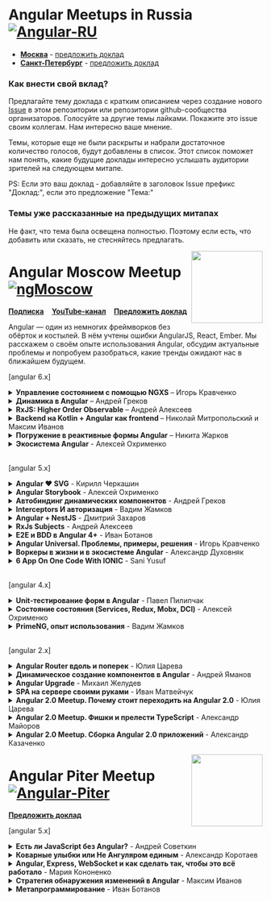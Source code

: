 # Angular Meetups in Russia  [![Angular-RU](https://img.shields.io/badge/Telegram_chat:-Angular_RU-216bc1.svg?style=flat)](https://t.me/angular_ru)

- **[Москва](#angular-moscow-meetup-)** - [предложить доклад](https://github.com/AngularMoscow/Talks/issues)
- **[Санкт-Петербург](#angular-piter-meetup-)** - [предложить доклад](https://github.com/AngularPiter/Talks/issues)

### Как внести свой вклад?

Предлагайте тему доклада с кратким описанием через создание нового [Issue](https://github.com/Angular-RU/angular-russia-meetups/issues) в этом репозитории или репозитории github-сообщества организаторов. Голосуйте за другие темы лайками. Покажите это issue своим коллегам. Нам интересно ваше мнение.

Темы, которые еще не были раскрыты и набрали достаточное количество голосов, будут добавлены в список. Этот список поможет нам понять, какие будущие доклады интересно услышать аудитории зрителей на следующем митапе.

PS: Если это ваш доклад - добавляйте в заголовок Issue префикс "Доклад:", если это предложение "Тема:"

### Темы уже рассказанные на предыдущих митапах

Не факт, что тема была освещена полностью. Поэтому если есть, что добавить или сказать, не стесняйтесь предлагать.

[<img src="https://avatars2.githubusercontent.com/u/29404381?s=200&v=4" align="right" width="141" height="143">](https://www.youtube.com/channel/UCpDTAtunmHBcI6CsJoUV7ww)

# Angular Moscow Meetup [![ngMoscow](https://img.shields.io/badge/Telegram_chat:-ngMoscow-f70059.svg?style=flat)](https://t.me/ngMoscow)

[**Подписка**](https://meetup.tinkoff.ru/) &nbsp;&nbsp;&nbsp;[**YouTube-канал**](https://www.youtube.com/channel/UCpDTAtunmHBcI6CsJoUV7ww)
&nbsp;&nbsp;&nbsp;[**Предложить доклад**](https://github.com/AngularMoscow/Talks/issues)

Angular — один из немногих фреймворков без обёрток и костылей. В нём учтены ошибки AngularJS, React, Ember. Мы расскажем о своём опыте использования Angular, обсудим актуальные проблемы и попробуем разобраться, какие тренды ожидают нас в ближайшем будущем.

[angular 6.x]

<details>
  <summary><b>Управление состоянием с помощью NGXS</b> – Игорь Кравченко</summary>
  <a href="https://youtu.be/gWYSlEjKCFU?t=56m27s">
    <br><img src="https://habrastorage.org/webt/gh/rj/r2/ghrjr2af4hjtrzgnpooeybywmqi.png" align="center" height="300px"/><br>
    Перейти к видео<br>
  </a>
</details>

<details>
  <summary><b>Динамика в Angular</b> – Андрей Греков</summary>
  <a href="https://youtu.be/gWYSlEjKCFU?t=32m56s">
    <br><img src="https://habrastorage.org/webt/5e/ar/kl/5earkl63wuorm4dk7mi_wccah1q.png" align="center" height="300px"/><br>
    Перейти к видео<br>
  </a>
</details>

<details>
  <summary><b>RxJS: Higher Order Observable</b> – Андрей Алексеев</summary>
  <a href="https://youtu.be/gWYSlEjKCFU?t=4m10s">
    <br><img src="https://habrastorage.org/webt/r3/75/11/r37511gr9lkvy2uawjutnbuazf4.png" align="center" height="300px"/><br>
    Перейти к видео<br>
  </a>
</details>

<details>
  <summary><b>Backend на Kotlin + Angular как frontend </b> – Николай Митропольский и Максим Иванов</summary>
  <a href="https://www.youtube.com/watch?v=G_foWJwhFE8">
    <br><img src="https://img.youtube.com/vi/G_foWJwhFE8/0.jpg" align="center" height="300px"/><br>
    Перейти к видео<br>
  </a>
</details>

<details>
  <summary><b>Погружение в реактивные формы Angular</b> – Никита Жарков</summary>
  <a href="https://www.youtube.com/watch?v=PZJcHz8CMDM">
    <br><img src="https://img.youtube.com/vi/PZJcHz8CMDM/0.jpg" align="center" height="300px"/><br>
    Перейти к видео<br>
  </a>
</details>

<details>
  <summary><b>Экосистема Angular</b> - Алексей Охрименко</summary>
  <a href="https://www.youtube.com/watch?v=G7ATET3z0RM">
    <br><img src="https://img.youtube.com/vi/G7ATET3z0RM/0.jpg" align="center" height="300px"/><br>
    Перейти к видео<br>
  </a>
</details>

<br>[angular 5.x]

<details>
  <summary><b>Angular ❤️ SVG</b> - Кирилл Черкашин</summary>
  <a href="https://www.youtube.com/watch?v=xJP52ub2p8c">
    <br><img src="https://img.youtube.com/vi/xJP52ub2p8c/0.jpg" align="center" height="300px"/><br>
    Перейти к видео<br>
  </a>
</details>

<details>
  <summary><b>Angular Storybook</b> - Алексей Охрименко</summary>
  <a href="https://www.youtube.com/watch?v=j7EsNGKXVVY">
    <br><img src="https://img.youtube.com/vi/j7EsNGKXVVY/0.jpg" align="center" height="300px"/><br>
    Перейти к видео<br>
  </a>
</details>

<details>
  <summary><b>Автобиндинг динамических компонентов</b> - Андрей Греков</summary>
  <a href="https://www.youtube.com/watch?v=9-4zb3Gh5K4">
    <br><img src="https://img.youtube.com/vi/9-4zb3Gh5K4/0.jpg" align="center" height="300px"/><br>
    Перейти к видео<br>
  </a>
</details>

<details>
  <summary><b>Interceptors И авторизация</b> - Вадим Жамков</summary>
  <a href="https://www.youtube.com/watch?v=Y1Ld929dYq8">
    <br><img src="https://img.youtube.com/vi/Y1Ld929dYq8/0.jpg" align="center" height="300px"/><br>
    Перейти к видео<br>
  </a>
</details>

<details>
  <summary><b>Angular + NestJS</b> - Дмитрий Захаров</summary>
  <a href="https://www.youtube.com/watch?v=Mq3bCWY-J60">
    <br><img src="https://img.youtube.com/vi/Mq3bCWY-J60/0.jpg" align="center" height="300px"/><br>
    Перейти к видео<br>
  </a>
</details>

<details>
  <summary><b>RxJs Subjects</b> - Андрей Алексеев</summary>
  <a href="https://www.youtube.com/watch?v=KjsRx39o-uM">
    <br><img src="https://img.youtube.com/vi/KjsRx39o-uM/0.jpg" align="center" height="300px"/><br>
    Перейти к видео<br>
  </a>
</details>

<details>
  <summary><b>E2E и BDD в Angular 4+</b> - Иван Ботанов</summary>
  <a href="https://www.youtube.com/watch?v=uGT1SqzJGw0">
    <br><img src="https://img.youtube.com/vi/uGT1SqzJGw0/0.jpg" align="center" height="300px"/><br>
    Перейти к видео<br>
  </a>
</details>

<details>
  <summary><b>Angular Universal. Проблемы, примеры, решения</b> - Игорь Кравченко</summary>
  <a href="https://www.youtube.com/watch?v=KmnEvUdHM30">
    <br><img src="https://img.youtube.com/vi/KmnEvUdHM30/0.jpg" align="center" height="300px"/><br>
    Перейти к видео<br>
  </a>
</details>

<details>
  <summary><b>Воркеры в жизни и в экосистеме Angular</b> - Александр Духовняк</summary>
  <a href="https://www.youtube.com/watch?v=5ay6iD8e3Uk">
    <br><img src="https://img.youtube.com/vi/5ay6iD8e3Uk/0.jpg" align="center" height="300px"/><br>
    Перейти к видео<br>
  </a>
</details>

<details>
  <summary><b>6 App On One Code With IONIC</b> - Sani Yusuf</summary>
  <a href="https://www.youtube.com/watch?v=bTBg5BIA0RU">
    <br><img src="https://img.youtube.com/vi/bTBg5BIA0RU/0.jpg" align="center" height="300px"/><br>
    Перейти к видео<br>
  </a>
</details>

<br>[angular 4.x]

<details>
  <summary><b>Unit-тестирование форм в Angular</b> - Павел Пилипчак</summary>
  <a href="https://www.youtube.com/watch?v=Tpb3DRsjQFI">
    <br><img src="https://img.youtube.com/vi/Tpb3DRsjQFI/0.jpg" align="center" height="300px"/><br>
    Перейти к видео<br>
  </a>
</details>

<details>
  <summary><b>Cостояние состояния (Services, Redux, Mobx, DCI)</b> - Алексей Охрименко</summary>
  <a href="https://www.youtube.com/watch?v=8VesYob7OJg">
    <br><img src="https://img.youtube.com/vi/8VesYob7OJg/0.jpg" align="center" height="300px"/><br>
    Перейти к видео<br>
  </a>
</details>
  
<details>
  <summary><b>PrimeNG, опыт использования</b> - Вадим Жамков</summary>
  <a href="https://www.youtube.com/watch?v=jNsr_CaTavY">
    <br><img src="https://img.youtube.com/vi/jNsr_CaTavY/0.jpg" align="center" height="300px"/><br>
    Перейти к видео<br>
  </a>
</details>

<br>[angular 2.x]

<details>
  <summary><b>Angular Router вдоль и поперек</b> - Юлия Царева</summary>
  <a href="https://www.youtube.com/watch?v=ovsBd6Y5DN0">
    <br><img src="https://img.youtube.com/vi/ovsBd6Y5DN0/0.jpg" align="center" height="300px"/><br>
    Перейти к видео<br>
  </a>
</details>

<details>
  <summary><b>Динамическое создание компонентов в Angular</b> - Андрей Яманов </summary>
  <a href="https://www.youtube.com/watch?v=blSENg8Gssw">
    <br><img src="https://img.youtube.com/vi/blSENg8Gssw/0.jpg" align="center" height="300px"/><br>
    Перейти к видео<br>
  </a>
</details>
  
<details>
  <summary><b>Angular Upgrade</b> - Михаил Желудев</summary>
  <a href="https://www.youtube.com/watch?v=fUxAR2LNo-w">
    <br><img src="https://img.youtube.com/vi/fUxAR2LNo-w/0.jpg" align="center" height="300px"/><br>
    Перейти к видео<br>
  </a>
</details>
  
<details>
  <summary><b>SPA на сервере своими руками</b> - Иван Матвейчук</summary>
  <a href="https://www.youtube.com/watch?v=YGDJOfwgu-A">
    <br><img src="https://img.youtube.com/vi/YGDJOfwgu-A/0.jpg" align="center" height="300px"/><br>
    Перейти к видео<br>
  </a>
</details>

<details>
  <summary><b>Angular 2.0 Meetup. Почему стоит переходить на Angular 2.0</b> - Юлия Царева</summary>
  <a href="https://www.youtube.com/watch?v=UySMkU4NzMM&list=PLCGxdEMJquKSf-ewO3WKTrun-KbdwU1oW&index=3">
    <br><img src="https://img.youtube.com/vi/UySMkU4NzMM/0.jpg" align="center" height="300px"/><br>
    Перейти к видео<br>
  </a>
</details>
  
<details>
  <summary><b>Angular 2.0 Meetup. Фишки и прелести TypeScript</b> - Александр Майоров</summary>
  <a href="https://www.youtube.com/watch?v=-MsKozkXfEo&list=PLCGxdEMJquKSf-ewO3WKTrun-KbdwU1oW&index=2">
    <br><img src="https://img.youtube.com/vi/-MsKozkXfEo/0.jpg" align="center" height="300px"/><br>
    Перейти к видео<br>
  </a>
</details>
  
<details>
  <summary><b>Angular 2.0 Meetup. Сборка Angular 2.0 приложений</b> - Александр Казаченко</summary>
  <a href="https://www.youtube.com/watch?v=Km8xxozqTNc&index=1&list=PLCGxdEMJquKSf-ewO3WKTrun-KbdwU1oW">
    <br><img src="https://img.youtube.com/vi/Km8xxozqTNc/0.jpg" align="center" height="300px"/><br>
    Перейти к видео<br>
  </a>
</details>  
  
[<img src="https://habrastorage.org/webt/st/ij/el/stijel6tusvitbzdenipfdghw2w.png" align="right" width="141" height="143">](#)

# Angular Piter Meetup [![Angular-Piter](https://img.shields.io/badge/Telegram_chat:-ngPiter-216bc1.svg?style=flat)](https://t.me/angular_piter)

[**Предложить доклад**](https://github.com/AngularPiter/Talks/issues)

[angular 5.x]

<details>
  <summary><b>Есть ли JavaScript без Angular?</b> - Андрей Советкин</summary>
  <a href="https://youtu.be/pk6hu4lnzoE">
    <br><img src="https://img.youtube.com/vi/pk6hu4lnzoE/0.jpg" align="center" height="300px"/><br>
    Перейти к видео<br>
  </a>
</details>

<details>
  <summary><b>Коварные улыбки или Не Ангуляром единым</b> - Александр Коротаев</summary>
  <a href="https://youtu.be/ckk_cBtq30U">
    <br><img src="https://img.youtube.com/vi/ckk_cBtq30U/0.jpg" align="center" height="300px"/><br>
    Перейти к видео<br>
  </a>
</details>

<details>
  <summary><b>Angular, Express, WebSocket и как сделать так, чтобы это всё работало</b> - Мария Кононенко</summary>
  <a href="https://youtu.be/41yE3Gczgso">
    <br><img src="https://img.youtube.com/vi/41yE3Gczgso/0.jpg" align="center" height="300px"/><br>
    Перейти к видео<br>
  </a>
</details>

<details>
  <summary><b>Стратегия обнаружения изменений в Angular</b> - Максим Иванов</summary>
  <a href="https://youtu.be/2cV4i-g6Oxc">
    <br><img src="https://img.youtube.com/vi/2cV4i-g6Oxc/0.jpg" align="center" height="300px"/><br>
    Перейти к видео<br>
  </a>
</details>  

<details>
  <summary><b>Метапрограммирование</b> - Иван Ботанов</summary>
  <a href="https://youtu.be/JOO_Trs3X5M">
    <br><img src="https://img.youtube.com/vi/JOO_Trs3X5M/0.jpg" align="center" height="300px"/><br>
    Перейти к видео<br>
  </a>
</details>  


